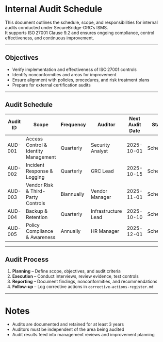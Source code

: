 # Internal Audit Schedule

This document outlines the schedule, scope, and responsibilities for internal audits conducted under SecureBridge-GRC’s ISMS.  
It supports ISO 27001 Clause 9.2 and ensures ongoing compliance, control effectiveness, and continuous improvement.

---

##  Objectives

- Verify implementation and effectiveness of ISO 27001 controls
- Identify nonconformities and areas for improvement
- Ensure alignment with policies, procedures, and risk treatment plans
- Prepare for external certification audits

---

##  Audit Schedule

| Audit ID | Scope | Frequency | Auditor | Next Audit Date | Status |
|----------|-------|-----------|---------|------------------|--------|
| AUD-001 | Access Control & Identity Management | Quarterly | Security Analyst | 2025-10-01 | Scheduled |
| AUD-002 | Incident Response & Logging | Quarterly | GRC Lead | 2025-10-15 | Scheduled |
| AUD-003 | Vendor Risk & Third-Party Controls | Biannually | Vendor Manager | 2025-11-01 | Scheduled |
| AUD-004 | Backup & Retention | Quarterly | Infrastructure Lead | 2025-10-10 | Scheduled |
| AUD-005 | Policy Compliance & Awareness | Annually | HR Manager | 2025-12-01 | Scheduled |

---

##  Audit Process

1. **Planning** – Define scope, objectives, and audit criteria
2. **Execution** – Conduct interviews, review evidence, test controls
3. **Reporting** – Document findings, nonconformities, and recommendations
4. **Follow-up** – Log corrective actions in `corrective-actions-register.md`

---

# Notes

- Audits are documented and retained for at least 3 years
- Auditors must be independent of the area being audited
- Audit results feed into management reviews and improvement planning

